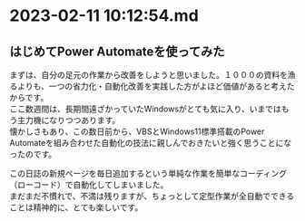 # 2023-02-11 10:12:54.md

## はじめてPower Automateを使ってみた

まずは、自分の足元の作業から改善をしようと思いました。１０００の資料を漁るよりも、一つの省力化・自動化改善を実践した方がよほど価値があると考えたからです。  
ここ数週間は、長期間遠ざかっていたWindowsがとても気に入り、いまではもう主力機になりつつあります。  
懐かしさもあり、この数日前から、VBSとWindows11標準搭載のPower Automateを組み合わせた自動化の技法に親しんでおきたいと強く思うことになったのです。  

この日誌の新規ページを毎日追加するという単純な作業を簡単なコーディング（ローコード）で自動化してしまいました。  
まだまだ不慣れで、不満は残りますが、ちょっとして定型作業が全自動でできることは精神的に、とても楽しいです。
